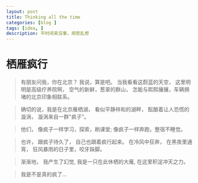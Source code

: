 ```yaml
---
layout: post
title: Thinking all the time
categories: [blog ]
tags: [idea, ]
description: 平时闲来没事，胡思乱想
---
```


# 栖雁疯行

> 有朋友问我，你在北京？
> 我说，算是吧。
> 当我看看这蔚蓝的天空，
> 这里明明是高级疗养院啊，
> 空气的新鲜，葱翠的群山，
> 怎能与熙熙攘攘，车辆拥堵的北京印象相联系。

> 确切的说，我是在北京雁栖湖，
> 看似平静祥和的湖畔，
> 酝酿着让人恐慌的漩涡，
> 漩涡来自一群"疯子"。

> 他们，
> 像疯子一样学习，探索，刷课堂;
> 像疯子一样奔跑，整宿不睡觉。

> 也许，
> 跟疯子待久了，
> 自己也跟着疯行起来。
> 在冷风中狂奔，
> 在黑夜里通宵，
> 狂风暴雨的日子里，咬牙跺脚。

> 渐渐地，
> 我产生了幻觉,
> 我是一只在此休栖的大雁,
> 在这里积淀冲天之力。

> 我是不是真的疯了...